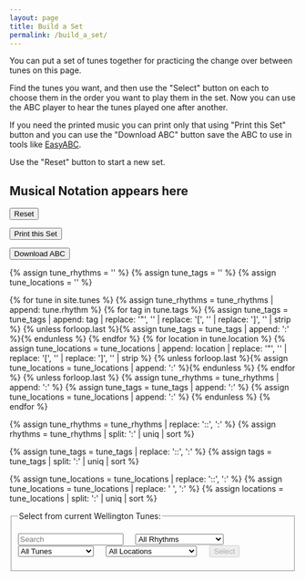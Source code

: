 ```yaml
---
layout: page
title: Build a Set
permalink: /build_a_set/
---
```

You can put a set of tunes together for practicing the change over between tunes
on this page.

Find the tunes you want, and then use the "Select" button on each to choose them
in the order you want to play them in the set. Now you can use the ABC player to
hear the tunes played one after another.

If you need the printed music you can print only that using "Print this Set"
button and you can use the "Download ABC" button save the ABC to use in tools
like <a href="https://sourceforge.net/projects/easyabc/">EasyABC</a>.

Use the "Reset" button to start a new set.

<!-- Draw the dots -->
<div class="output">
	<div id="paper0" class="paper"  style="max-width: 800px;"><h2>Musical Notation appears here</h2></div>
</div>

<!-- Area to store ABC -->
<textarea id="ABCraw" style="display:none;"></textarea>

<!-- Area to store unrolled ABC -->
<textarea id="ABCprocessed" style="display:none;"></textarea>

<!-- Area to store filename for download -->
<textarea id="filename" style="display:none;"></textarea>

<!-- Controls for ABC player -->
<div id="ABCplayer" ></div>

<!-- Allow the user to save their ABC-->
<form>
<p>
<span title="Clear the music notation to start a new set">
    <input value='Reset' type='button' class="loopButton" onclick='Reset()' />
</span>
</p>
<p>
<span title="When you're happy with your selection you can print your set using this button.
Please think of the trees!">
   <input class="button" type="button" class="loopButton" onclick="printDiv('paper0')" value="Print this Set" />
</span>
</p>
<p>
<span title="Download the ABC you've entered. Don't lose your work!">      
	 <input value='Download ABC' type='button' class="loopButton" onclick='downloadFile(document.getElementById("filename").value, document.getElementById("ABCraw").value)' />
</span>
</p>
</form>

<div id="audioPlayer"></div>

{% assign tune_rhythms = '' %}
{% assign tune_tags = '' %}
{% assign tune_locations = '' %}

{% for tune in site.tunes %}
    {% assign tune_rhythms = tune_rhythms | append: tune.rhythm %}
    {% for tag in tune.tags %}
        {% assign tune_tags = tune_tags | append: tag | replace: '"', '' | replace: '[', '' | replace: ']', '' | strip %}
        {% unless forloop.last %}{% assign tune_tags = tune_tags | append: ':' %}{% endunless %}
    {% endfor %}
    {% for location in tune.location %}
        {% assign tune_locations = tune_locations | append: location | replace: '"', '' | replace: '[', '' | replace: ']', '' | strip %}
        {% unless forloop.last %}{% assign tune_locations = tune_locations | append: ':' %}{% endunless %}
    {% endfor %}
    {% unless forloop.last %}
        {% assign tune_rhythms = tune_rhythms | append: ':' %}
        {% assign tune_tags = tune_tags | append: ':' %}
        {% assign tune_locations = tune_locations | append: ':' %}
    {% endunless %}
{% endfor %}

{% assign tune_rhythms = tune_rhythms | replace: '::', ':' %}
{% assign rhythms = tune_rhythms | split: ':' | uniq | sort %}

{% assign tune_tags = tune_tags | replace: '::', ':' %}
{% assign tags = tune_tags | split: ':' | uniq | sort %}

{% assign tune_locations = tune_locations | replace: '::', ':' %}
{% assign tune_locations = tune_locations | replace: ' ', ':' %}
{% assign locations = tune_locations | split: ':' | uniq | sort %}

<div id="search_controls">
<fieldset>
    <legend>Select from current Wellington Tunes:</legend>    
    <form id="wellington" method="get">
        <br />
        <span title="Filter the Tunes Archive for tunes by title or by type such as 'reel', 'jig', 'polka'. You can also look for 'tags' such as 'Slow Session, 'Beginner'">        
		<input type="text" id="title-box" name="title" placeholder='Search'
            value='' onkeydown="enable_button()">
        &emsp;
        <select id="rhythm-box" name="rhythm"  onChange="enable_button()">
            <option value="">All Rhythms</option>
            {% for rhythm in rhythms %}
            {% if rhythm != '' %}
            <option value="{{ rhythm }}">{{ rhythm | capitalize }}</option>
            {% endif %}
            {% endfor %}
        </select>
        &emsp;
        <select id="tags-box" name="tags" onChange="enable_button()">
            <option value="">All Tunes</option>
            {% for tag in tags %}
            {% if tag != '' %}
            <option value="{{ tag }}">{{ tag | capitalize }}</option>
            {% endif %}
            {% endfor %}
        </select>
        &emsp;
        <select id="location-box" name="location" onChange="enable_button()">
            <option value="">All Locations</option>
            {% for location in locations %}
            {% if location != '' %}
            <option value="{{ location }}">{{ location | capitalize }}</option>
            {% endif %}
            {% endfor %}
        </select>
        </span>    
        &emsp;
        <span title="Run the filter with the default settings to see the whole list">
        <input class="filterButton filterDisabled" id="submit_button" type="submit" name="submit" value="Select" disabled>
        </span>      
    </form>
    <p></p>
    <div id="tunes-count"></div>
</fieldset>
</div>

<br />
<div id="tunes-table"></div>
<div id="abc-textareas"></div>

<script>
    window.store = {
      {% assign tuneID = 3000 %}
      {% assign tunes =  site.tunes | sort: 'title' %}
      {% for tune in tunes %}
          {% assign tuneID = tuneID | plus: 1 %}
          "{{ tuneID }}": {
              "title": "{{ tune.title | xml_escape }}",
              "tuneID": "{{ tuneID }}",
              "key": "{{ tune.key | xml_escape }}",
              "mode": "{{ tune.mode | xml_escape }}",
              "rhythm": "{{ tune.rhythm | xml_escape }}",
              "location": "{{ tune.location | xml_escape }}",
              "tags": "{{ tune.tags | array_to_sentence_string }}",
              "url": "{{ tune.url | xml_escape }}",
              "mp3": "",
              "abc": {{ tune.abc | jsonify }}
          }{% unless forloop.last %},{% endunless %}
      {% endfor %}
    };
</script>

<script src="{{ site.js_host }}/js/lunr.min.js"></script>
<script src="{{ site.js_host }}/js/build_table_abc.js"></script>
<script src="{{ site.js_host }}/js/webpage_tools.js"></script>

<script>
    function appendABC(abcSource) {
        var regex = new RegExp('X:.*\n');

        document.getElementById('ABCraw').innerHTML += abcSource + "\n";
        abcSource = abcSource.replace(regex, '');

		// Get the ABCplayer to go through each tune twice
        document.getElementById('ABCprocessed').innerHTML += preProcessABC(abcSource) + "\n";
		document.getElementById('ABCprocessed').innerHTML += preProcessABC(abcSource) + "\n";

        document.getElementById("filename").innerHTML = slugify(getABCtitle(ABCraw.value)) + '.abc';


        abc_editor = new window.ABCJS.Editor("ABCraw", { paper_id: "paper0", midi_id:"midi", warnings_id:"warnings", render_options: {responsive: 'resize'}, indicate_changed: "true" });
    }

    function Reset() {
        var scrollLeft = window.pageXOffset || (document.documentElement || document.body.parentNode || document.body).scrollLeft;
        var scrollTop  = window.pageYOffset || (document.documentElement || document.body.parentNode || document.body).scrollTop;
        var musicHeight=document.getElementById("paper0").offsetHeight;

        document.getElementById('ABCraw').innerHTML = '';
        document.getElementById('ABCprocessed').innerHTML = 'X: 1';
        document.getElementById("filename").innerHTML = '';

        document.getElementById("paper0").innerHTML = '<h2>Musical Notation appears here</h2>';
		/* Hack - original height of window - can't probe until it's rendered (not worth a global variable) */
   		document.getElementById("paper0").style.height = "50px";  
        setTimeout(function() {
            document.getElementById("paper0").style.height =
				(document.getElementById("paper0").scrollHeight)+"px";
			}, 1);
		window.scrollTo(scrollLeft, scrollTop-musicHeight+document.getElementById("paper0").offsetHeight);
	}
</script>

<script>
$(document).ready(function() {
    $.tablesorter.defaults.sortList = [[0,0]];

    $("#search-results").tablesorter({headers: { 3:{sorter: false}}});  

    ABCplayer.innerHTML = createABCplayer('processed', 'abcplayer_tunepage', '{{ site.defaultABCplayer }}');
});
</script>
